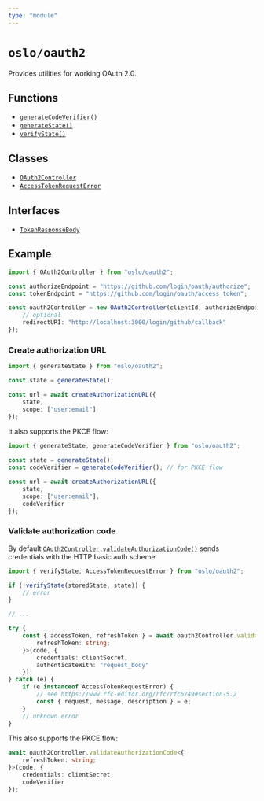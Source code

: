 ```yaml
---
type: "module"
---
```


# `oslo/oauth2`

Provides utilities for working OAuth 2.0.

## Functions

- [`generateCodeVerifier()`](ref:oauth2)
- [`generateState()`](ref:oauth2)
- [`verifyState()`](ref:oauth2)

## Classes

- [`OAuth2Controller`](ref:oauth2)
- [`AccessTokenRequestError`](ref:oauth2)

## Interfaces

- [`TokenResponseBody`](ref:oauth2)

## Example

```ts
import { OAuth2Controller } from "oslo/oauth2";

const authorizeEndpoint = "https://github.com/login/oauth/authorize";
const tokenEndpoint = "https://github.com/login/oauth/access_token";

const oauth2Controller = new OAuth2Controller(clientId, authorizeEndpoint, tokenEndpoint, {
	// optional
	redirectURI: "http://localhost:3000/login/github/callback"
});
```

### Create authorization URL

```ts
import { generateState } from "oslo/oauth2";

const state = generateState();

const url = await createAuthorizationURL({
	state,
	scope: ["user:email"]
});
```

It also supports the PKCE flow:

```ts
import { generateState, generateCodeVerifier } from "oslo/oauth2";

const state = generateState();
const codeVerifier = generateCodeVerifier(); // for PKCE flow

const url = await createAuthorizationURL({
	state,
	scope: ["user:email"],
	codeVerifier
});
```

### Validate authorization code

By default [`OAuth2Controller.validateAuthorizationCode()`](ref:oauth2) sends credentials with the HTTP basic auth scheme.

```ts
import { verifyState, AccessTokenRequestError } from "oslo/oauth2";

if (!verifyState(storedState, state)) {
	// error
}

// ...

try {
	const { accessToken, refreshToken } = await oauth2Controller.validateAuthorizationCode<{
		refreshToken: string;
	}>(code, {
		credentials: clientSecret,
		authenticateWith: "request_body"
	});
} catch (e) {
	if (e instanceof AccessTokenRequestError) {
		// see https://www.rfc-editor.org/rfc/rfc6749#section-5.2
		const { request, message, description } = e;
	}
	// unknown error
}
```

This also supports the PKCE flow:

```ts
await oauth2Controller.validateAuthorizationCode<{
	refreshToken: string;
}>(code, {
	credentials: clientSecret,
	codeVerifier
});
```
